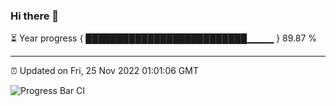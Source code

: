 ### Hi there 👋

⏳ Year progress { ██████████████████████████▁▁▁▁ } 89.87 %

---

⏰ Updated on Fri, 25 Nov 2022 01:01:06 GMT

![Progress Bar CI](https://github.com/liununu/liununu/workflows/Progress%20Bar%20CI/badge.svg)
